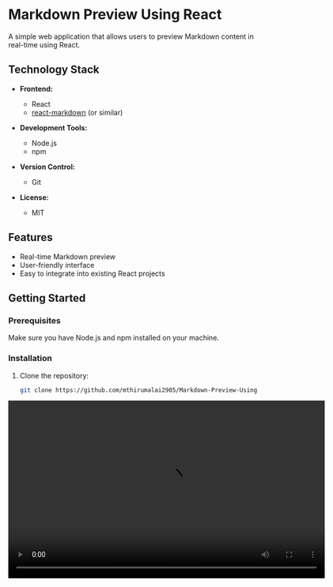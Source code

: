 # Markdown Preview Using React

A simple web application that allows users to preview Markdown content in real-time using React.

## Technology Stack

- **Frontend:**
  - React
  - [react-markdown](https://www.npmjs.com/package/react-markdown) (or similar)

- **Development Tools:**
  - Node.js
  - npm

- **Version Control:**
  - Git

- **License:**
  - MIT


## Features

- Real-time Markdown preview
- User-friendly interface
- Easy to integrate into existing React projects

## Getting Started

### Prerequisites

Make sure you have Node.js and npm installed on your machine.

### Installation

1. Clone the repository:

   ```bash
   git clone https://github.com/mthirumalai2905/Markdown-Preview-Using-React.git


<video width="640" height="360" controls>
  <source src="https://raw.githubusercontent.com/mthirumalai2905/Markdown-Preview-Using-React/main/assets/98790479/f265f6b8-cd73-4fa0-96f2-12fa407b8465/your-video.mp4" type="video/mp4">
  Your browser does not support the video tag.
</video>

